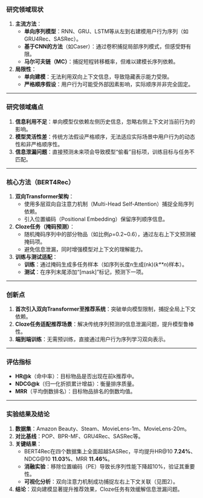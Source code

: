 ### **研究领域现状**

1. **主流方法**：
   - **单向序列模型**：RNN、GRU、LSTM等从左到右建模用户行为序列（如GRU4Rec、SASRec）。
   - **基于CNN的方法**（如Caser）：通过卷积捕捉局部序列模式，但感受野有限。
   - **马尔可夫链（MC）**：捕捉短程转移概率，但难以建模长序列依赖。
2. **局限性**：
   - **单向建模**：无法利用双向上下文信息，导致隐藏表示能力受限。
   - **严格顺序假设**：用户行为可能受外部因素影响，实际顺序并非完全固定。

------

### **研究领域痛点**

1. **信息利用不足**：单向模型仅依赖左侧历史信息，忽略右侧上下文对当前行为的影响。
2. **模型灵活性差**：传统方法假设严格顺序，无法适应实际场景中用户行为的动态性和非严格顺序性。
3. **信息泄漏问题**：直接预测未来项会导致模型“偷看”目标项，训练目标与任务不匹配。

------

### **核心方法（BERT4Rec）**

1. **双向Transformer架构**：
   - 使用多层双向自注意力机制（Multi-Head Self-Attention）捕捉全局序列依赖。
   - 引入位置编码（Positional Embedding）保留序列顺序信息。
2. **Cloze任务（掩码预测）**：
   - 随机掩码序列中的部分物品（如比例ρ=0.2~0.6），通过左右上下文预测被掩码项。
   - 避免信息泄漏，同时增强模型对上下文的理解能力。
3. **训练与测试适配**：
   - **训练**：通过掩码生成多任务样本（如序列长度n生成(nk)(*k**n*)样本）。
   - **测试**：在序列末尾添加“[mask]”标记，预测下一项。

------

### **创新点**

1. **首次引入双向Transformer至推荐系统**：突破单向模型限制，捕捉全局上下文依赖。
2. **Cloze任务适配推荐场景**：解决传统序列预测的信息泄漏问题，提升模型鲁棒性。
3. **端到端训练**：无需预训练，直接通过用户行为序列学习双向表示。

------

### **评估指标**

- **HR@k**（命中率）：目标物品是否出现在前k推荐中。
- **NDCG@k**（归一化折损累计增益）：衡量排序质量。
- **MRR**（平均倒数排名）：目标物品排名的倒数均值。

------

### **实验结果及结论**

1. **数据集**：Amazon Beauty、Steam、MovieLens-1m、MovieLens-20m。
2. **对比基线**：POP、BPR-MF、GRU4Rec、SASRec等。
3. **关键结果**：
   - BERT4Rec在四个数据集上全面超越SASRec，平均提升HR@10 **7.24%**、NDCG@10 **11.03%**、MRR **11.46%**。
   - **消融实验**：移除位置编码（PE）导致长序列性能下降超10%，验证其重要性。
   - **可视化分析**：双向注意力机制成功捕捉左右上下文关联（见图2）。
4. **结论**：双向建模显著提升推荐效果，Cloze任务有效缓解信息泄漏问题。
